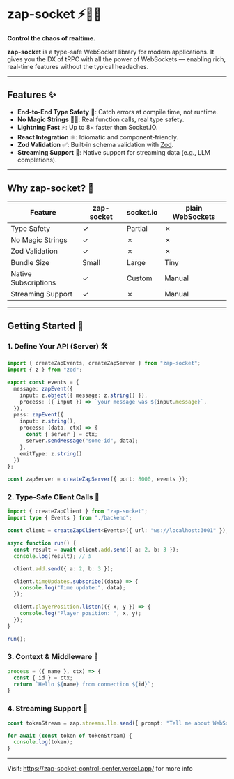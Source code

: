 # zap-socket ⚡🧠📡

**Control the chaos of realtime.**

**zap-socket** is a type-safe WebSocket library for modern applications. It gives you the DX of tRPC with all the power of WebSockets — enabling rich, real-time features without the typical headaches.

---

## Features ✨

* **End-to-End Type Safety** 🔐: Catch errors at compile time, not runtime.
* **No Magic Strings** 🧙‍♂️: Real function calls, real type safety.
* **Lightning Fast** ⚡: Up to 8× faster than Socket.IO.
* **React Integration** ⚛️: Idiomatic and component-friendly.
* **Zod Validation** ✅: Built-in schema validation with [Zod](https://github.com/colinhacks/zod).
* **Streaming Support** 🔄: Native support for streaming data (e.g., LLM completions).

---

## Why zap-socket? 🤔

| Feature              | zap-socket | socket.io | plain WebSockets |
| -------------------- | ---------- | --------- | ---------------- |
| Type Safety          | ✓          | Partial   | ✗                |
| No Magic Strings     | ✓          | ✗         | ✗                |
| Zod Validation       | ✓          | ✗         | ✗                |
| Bundle Size          | Small      | Large     | Tiny             |
| Native Subscriptions | ✓          | Custom    | Manual           |
| Streaming Support    | ✓          | ✗         | Manual           |

---

## Getting Started 🚀

### 1. Define Your API (Server) 🛠️

```ts
import { createZapEvents, createZapServer } from "zap-socket";
import { z } from "zod";

export const events = {
  message: zapEvent({
    input: z.object({ message: z.string() }),
    process: ({ input }) => `your message was ${input.message}`,
  }),
  pass: zapEvent({
    input: z.string(),
    process: (data, ctx) => {
      const { server } = ctx;
      server.sendMessage("some-id", data);
    },
    emitType: z.string()
  })
};

const zapServer = createZapServer({ port: 8000, events });
```

### 2. Type-Safe Client Calls 🧩

```ts
import { createZapClient } from "zap-socket";
import type { Events } from "./backend";

const client = createZapClient<Events>({ url: "ws://localhost:3001" });

async function run() {
  const result = await client.add.send({ a: 2, b: 3 });
  console.log(result); // 5

  client.add.send({ a: 2, b: 3 });

  client.timeUpdates.subscribe((data) => {
    console.log("Time update:", data);
  });

  client.playerPosition.listen(({ x, y }) => {
    console.log("Player position: ", x, y);
  });
}

run();
```

### 3. Context & Middleware 🧠

```ts
process = ({ name }, ctx) => {
  const { id } = ctx;
  return `Hello ${name} from connection ${id}`;
}
```

### 4. Streaming Support 📡

```ts
const tokenStream = zap.streams.llm.send({ prompt: "Tell me about WebSockets" });

for await (const token of tokenStream) {
  console.log(token);
}
```

---

Visit: https://zap-socket-control-center.vercel.app/ for more info
